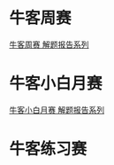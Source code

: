 
# 牛客周赛

[牛客周赛 解题报告系列](./牛客周赛/README.md)

# 牛客小白月赛

[牛客小白月赛 解题报告系列](./牛客小白月赛/README.md)

# 牛客练习赛












